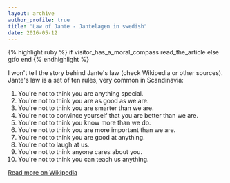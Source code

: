 ```yaml
---
layout: archive
author_profile: true
title: "Law of Jante - Jantelagen in swedish"
date: 2016-05-12
---
```

{% highlight ruby %}
if visitor_has_a_moral_compass
  read_the_article
else
  gtfo
end
{% endhighlight %}

I won't tell the story behind Jante's law (check Wikipedia or other sources).
Jante's law is a set of ten rules, very common in Scandinavia:

1. You're not to think you are anything special.
2. You're not to think you are as good as we are.
3. You're not to think you are smarter than we are.
4. You're not to convince yourself that you are better than we are.
5. You're not to think you know more than we do.
6. You're not to think you are more important than we are.
7. You're not to think you are good at anything.
8. You're not to laugh at us.
9. You're not to think anyone cares about you.
10. You're not to think you can teach us anything.

[Read more on Wikipedia](https://en.wikipedia.org/wiki/Law_of_Jante)